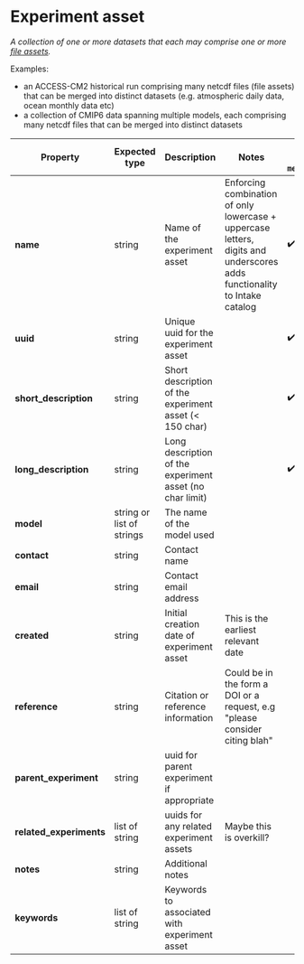 # Experiment asset

*A collection of one or more datasets that each may comprise one or more [file assets](https://github.com/ACCESS-NRI/schema/blob/main/file_asset.md).*

Examples: 
- an ACCESS-CM2 historical run comprising many netcdf files (file assets) that can be merged into distinct datasets (e.g. atmospheric daily data, ocean monthly data etc)
- a collection of CMIP6 data spanning multiple models, each comprising many netcdf files that can be merged into distinct datasets

| Property | Expected type | Description | Notes | Enforce entry in `metadata.yaml` |
| --- | --- | --- | --- | --- |
| **name** | string | Name of the experiment asset  | Enforcing combination of only lowercase + uppercase letters, digits and underscores adds functionality to Intake catalog | :heavy_check_mark: |
| **uuid** | string | Unique uuid for the experiment asset  |  | :heavy_check_mark: |
| **short_description** | string | Short description of the experiment asset (< 150 char)  |  | :heavy_check_mark: |
| **long_description** | string | Long description of the experiment asset (no char limit) |  | :heavy_check_mark: |
| **model** | string or list of strings | The name of the model used |  |  |
| **contact** | string | Contact name |  |  |
| **email** | string | Contact email address |  |  |
| **created** | string | Initial creation date of experiment asset | This is the earliest relevant date | |
| **reference** | string | Citation or reference information | Could be in the form a DOI or a request, e.g "please consider citing blah" |  |
| **parent_experiment** | string | uuid for parent experiment if appropriate |  |  |
| **related_experiments** | list of string | uuids for any related experiment assets | Maybe this is overkill? |  |
| **notes** | string | Additional notes |  |  |
| **keywords** | list of string | Keywords to associated with experiment asset |  |  |
